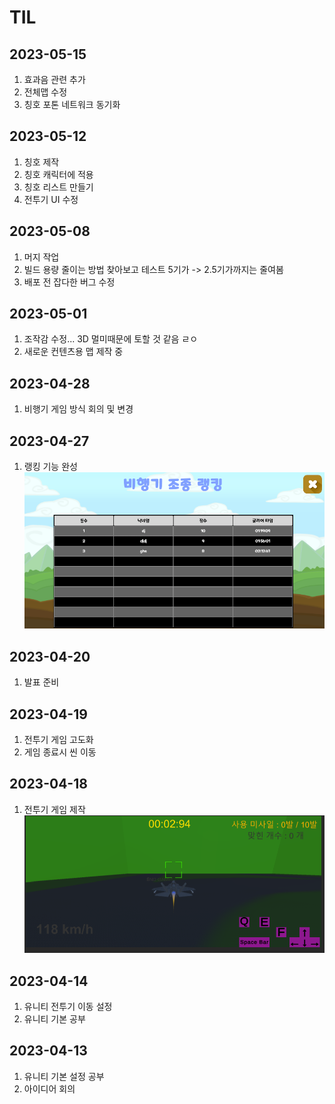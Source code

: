 # TIL
## 2023-05-15
1. 효과음 관련 추가
2. 전체맵 수정
3. 칭호 포톤 네트워크 동기화
## 2023-05-12
1. 칭호 제작
2. 칭호 캐릭터에 적용
3. 칭호 리스트 만들기
4. 전투기 UI 수정
## 2023-05-08
1. 머지 작업
2. 빌드 용량 줄이는 방법 찾아보고 테스트 5기가 -> 2.5기가까지는 줄여봄
3. 배포 전 잡다한 버그 수정
## 2023-05-01
1. 조작감 수정... 3D 멀미때문에 토할 것 같음 ㄹㅇ
2. 새로운 컨텐츠용 맵 제작 중
## 2023-04-28
1. 비행기 게임 방식 회의 및 변경
## 2023-04-27
1. 랭킹 기능 완성
![img](img/%EB%B9%84%ED%96%89%EA%B8%B0%EC%A1%B0%EC%A2%85%EB%9E%AD%ED%82%B9%EC%99%84%EC%84%B1.PNG)
## 2023-04-20
1. 발표 준비
## 2023-04-19
1. 전투기 게임 고도화
2. 게임 종료시 씬 이동 
## 2023-04-18
1. 전투기 게임 제작
![Untitled](./img/%EB%B9%84%ED%96%89%EA%B8%B0%EA%B2%8C%EC%9E%84.PNG)


## 2023-04-14
1. 유니티 전투기 이동 설정
2. 유니티 기본 공부
## 2023-04-13
1. 유니티 기본 설정 공부
2. 아이디어 회의